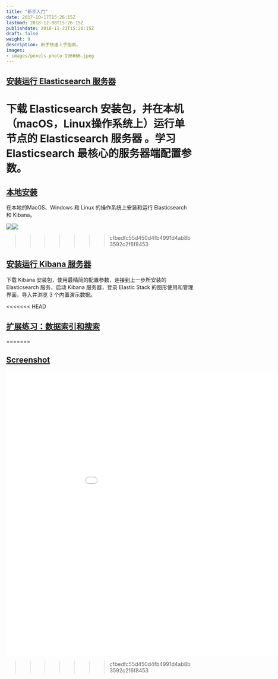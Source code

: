 ```yaml
---
title: "新手入门"
date: 2017-10-17T15:26:15Z
lastmod: 2018-12-08T15:26:15Z
publishdate: 2018-11-23T15:26:15Z
draft: false
weight: 9
description: 新手快速上手指南。
images:
- images/pexels-photo-196666.jpeg
---
```



## [安装运行 Elasticsearch 服务器](./installation)

下载 Elasticsearch 安装包，并在本机（macOS，Linux操作系统上）运行单节点的 Elasticsearch 服务器 。学习 Elasticsearch 最核心的服务器端配置参数。
=======
## [本地安装](./local/)

在本地的MacOS、Windows 和 Linux 的操作系统上安装和运行 Elasticsearch 和 Kibana。



![](https://elasticstack-1300734579.cos.ap-nanjing.myqcloud.com/2021-05-31-Elasticsearch%20Color%20Lockup.png)![](https://elasticstack-1300734579.cos.ap-nanjing.myqcloud.com/2021-05-31-Kibana%20Color%20Lockup.png)
>>>>>>> cfbedfc55d450d4fb4991d4ab8b3592c2f6f8453

## [安装运行 Kibana 服务器](./configuration)

下载 Kibana 安装包，使用最精简的配置参数，连接到上一步所安装的 Elasticsearch 服务，启动 Kibana 服务器，登录 Elastic Stack 的图形使用和管理界面，导入并浏览 3 个内置演示数据。

<<<<<<< HEAD
## [扩展练习：数据索引和搜索](./screenshot)
=======
## [Screenshot](./screenshot)



<iframe src="//player.bilibili.com/player.html?aid=753795790&bvid=BV1gk4y1B7iT&cid=212592164&page=1" scrolling="no" border="0" frameborder="no" framespacing="0" allowfullscreen="true" width=1024 height=768 > </iframe>

>>>>>>> cfbedfc55d450d4fb4991d4ab8b3592c2f6f8453
